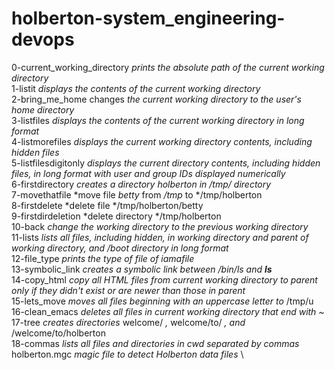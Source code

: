 # holberton-system_engineering-devops

0-current_working_directory *prints the absolute path of the current working directory*\
1-listit *displays the contents of the current working directory*\
2-bring_me_home changes *the current working directory to the user's home directory*\
3-listfiles *displays the contents of the current working directory in long format*\
4-listmorefiles *displays the current working directory contents, including hidden files*\
5-listfilesdigitonly *displays the current directory contents, including hidden files, in long format with user and group IDs displayed numerically*\
6-firstdirectory *creates a directory *holberton* in */tmp/* directory*\
7-movethatfile *move file *betty* from */tmp* to */tmp/holberton\
8-firstdelete *delete file */tmp/holberton/betty\
9-firstdirdeletion *delete directory */tmp/holberton\
10-back *change the working directory to the previous working directory*\
11-lists *lists all files, including hidden, in working directory and parent of working directory, and /boot directory in long format*\
12-file_type *prints the type of file of iamafile*\
13-symbolic_link *creates a symbolic link between /bin/ls and __ls__*\
14-copy_html *copy all HTML files from current working directory to parent only if they didn't exist or are newer than those in parent*\
15-lets_move *moves all files beginning with an uppercase letter to* /tmp/u\
16-clean_emacs *deletes all files in current working directory that end with ~*\
17-tree *creates directories* welcome/ *,* welcome/to/ *, and* /welcome/to/holberton\
18-commas *lists all files and directories in cwd separated by commas*\
holberton.mgc *magic file to detect Holberton data files* \

